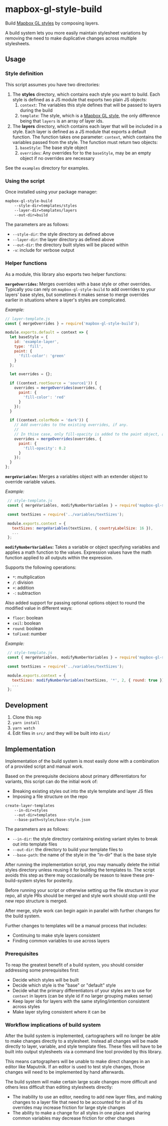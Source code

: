 # mapbox-gl-style-build

Build [Mapbox GL styles](https://docs.mapbox.com/mapbox-gl-js/style-spec/) by composing layers.

A build system lets you more easily maintain stylesheet variations by removing the need to make duplicative changes across multiple stylesheets.

## Usage

### Style definition

This script assumes you have two directories:

1.  The **styles** directory, which contains each style you want to build. Each style is defined as a JS module that exports two plain JS objects:
    1. `context`: The variables this style defines that will be passed to layers during the build
    2. `template`: The style, which is a [Mapbox GL style](https://docs.mapbox.com/mapbox-gl-js/style-spec/), the only difference being that `layers` is an array of layer ids.
2.  The **layers** directory, which contains each layer that will be included in a style. Each layer is defined as a JS module that exports a default function. The function takes one parameter: `context`, which contains the variables passed from the style. The function
    must return two objects:
    1. `baseStyle`: The base style object
    2. `overrides`: Any overrides for to the `baseStyle`, may be an empty object if no overrides are necessary

See the `examples` directory for examples.

### Using the script

Once installed using your package manager:

```bash
mapbox-gl-style-build
    --style-dir=templates/styles
    --layer-dir=templates/layers
    --out-dir=build
```

The parameters are as follows:

- `--style-dir`: the style directory as defined above
- `--layer-dir`: the layer directory as defined above
- `--out-dir`: the directory built styles will be placed within
- `-v`: include for verbose output

### Helper functions

As a module, this library also exports two helper functions:

**`mergeOverrides`:**
Merges overrides with a base style or other overrides. Typically you can rely on `mapbox-gl-style-build` to add overrides to your layers' base styles, but sometimes it makes sense to merge overrides earlier in situations where a layer's styles are complicated.

_Example:_

```js
// layer-template.js
const { mergeOverrides } = require('mapbox-gl-style-build');

module.exports.default = context => {
  let baseStyle = {
    id: 'example-layer',
    type: 'fill',
    paint: {
      'fill-color': 'green'
    }
  };

  let overrides = {};

  if ((context.rootSource = 'source1')) {
    overrides = mergeOverrides(overrides, {
      paint: {
        'fill-color': 'red'
      }
    });
  }

  if ((context.colorMode = 'dark')) {
    // Add overrides to the existing overrides, if any.
    //
    // In thise case, only fill-opacity is added to the paint object, all other properties remain
    overrides = mergeOverrides(overrides, {
      paint: {
        'fill-opacity': 0.2
      }
    });
  }
};
```

**`mergeVariables`:**
Merges a variables object with an extender object to override variable values.

_Example:_

```js
 // style-template.js
 const { mergeVariables, modifyNumberVariables } = require('mapbox-gl-style-build');

 const textSizes = require('../variables/textSizes');

 module.exports.context = {
   textSizes: mergeVariables(textSizes, { countryLabelSize: 16 }),
   ...
 };
```

**`modifyNumberVariables`:**
Takes a variable or object specifying variables and applies a math function to the values. Expression values have the math function applied to all outputs within the expression.

Supports the following operations:

- `*`: multiplication
- `/`: division
- `+`: addition
- `-`: subtraction

Also added support for passing optional options object to round the modified value in different ways:

- `floor`: boolean
- `ceil`: boolean
- `round`: boolean
- `toFixed`: number

_Example:_

```js
 // style-template.js
 const { mergeVariables, modifyNumberVariables } = require('mapbox-gl-style-build');

 const textSizes = require('../variables/textSizes');

 module.exports.context = {
   textSizes: modifyNumberVariables(textSizes, '*', 2, { round: true }),
   ...
 };
```

## Development

1.  Clone this rep
2.  `yarn install`
3.  `yarn watch`
4.  Edit files in `src/` and they will be built into `dist/`

## Implementation

Implementation of the build system is most easily done with a combination of a provided script and manual work.

Based on the prerequisite decisions about primary differentiators for variants, this script can do the initial work of:

- Breaking existing styles out into the style template and layer JS files
- Imposing a file structure on the repo

```bash
create-layer-templates
    --in-dir=styles
    --out-dir=templates
    --base-path=styles/base-style.json
```

The parameters are as follows:

- `--in-dir`: the style directory containing existing variant styles to break out into template files
- `--out-dir`: the directory to build your template files to
- `--base-path`: the name of the style in the "in-dir" that is the base style

After running the implementation script, you may manually delete the initial styles directory unless reusing it for building the templates to. The script avoids this step as there may occasionally be reason to leave these pre-build-system styles for posterity.

Before running your script or otherwise setting up the file structure in your repo, all style PRs should be merged and style work should stop until the new repo structure is merged.

After merge, style work can begin again in parallel with further changes for the build system.

Further changes to templates will be a manual process that includes:

- Continuing to make style layers consistent
- Finding common variables to use across layers

### Prerequisites

To reap the greatest benefit of a build system, you should consider addressing some prerequisites first:

- Decide which styles will be built
- Decide which style is the "base" or "default" style
- Decide what the primary differentiators of your styles are to use for `context` in layers (can be style id if no larger grouping makes sense)
- Keep layer ids for layers with the same styling/intention consistent across styles
- Make layer styling consistent where it can be

### Workflow implications of build system

After the build system is implemented, cartographers will no longer be able to make changes directly to a stylesheet. Instead all changes will be made directly to layer, variable, and style template files. These files will have to be built into output stylesheets via a command line tool provided by this library.

This means cartographers will be unable to make direct changes in an editor like Maputnik. If an editor is used to test style changes, those changes will need to be implemented by hand afterwards.

The build system will make certain large scale changes more difficult and others less difficult than editing stylesheets directly:

- The inability to use an editor, needing to add new layer files, and making changes to a layer file that need to be accounted for in all of its overrides may increase friction for large style changes
- The ability to make a change for all styles in one place and sharing common variables may decrease friction for other changes
